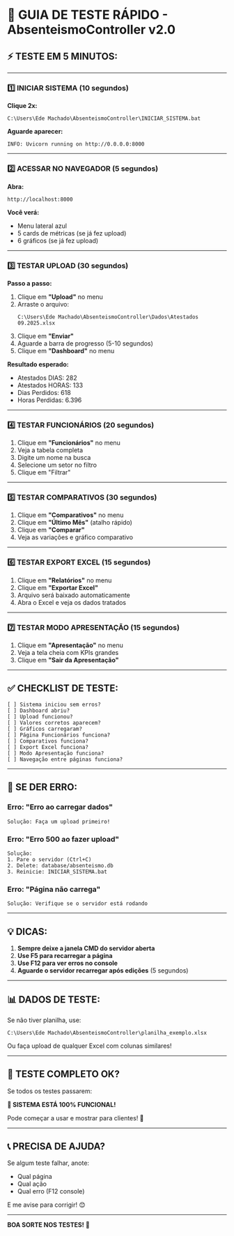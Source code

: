 # 🚀 GUIA DE TESTE RÁPIDO - AbsenteismoController v2.0

## ⚡ TESTE EM 5 MINUTOS:

---

### **1️⃣ INICIAR SISTEMA (10 segundos)**

**Clique 2x:**
```
C:\Users\Ede Machado\AbsenteismoController\INICIAR_SISTEMA.bat
```

**Aguarde aparecer:**
```
INFO: Uvicorn running on http://0.0.0.0:8000
```

---

### **2️⃣ ACESSAR NO NAVEGADOR (5 segundos)**

**Abra:**
```
http://localhost:8000
```

**Você verá:**
- Menu lateral azul
- 5 cards de métricas (se já fez upload)
- 6 gráficos (se já fez upload)

---

### **3️⃣ TESTAR UPLOAD (30 segundos)**

**Passo a passo:**
1. Clique em **"Upload"** no menu
2. Arraste o arquivo:
   ```
   C:\Users\Ede Machado\AbsenteismoController\Dados\Atestados 09.2025.xlsx
   ```
3. Clique em **"Enviar"**
4. Aguarde a barra de progresso (5-10 segundos)
5. Clique em **"Dashboard"** no menu

**Resultado esperado:**
- Atestados DIAS: 282
- Atestados HORAS: 133
- Dias Perdidos: 618
- Horas Perdidas: 6.396

---

### **4️⃣ TESTAR FUNCIONÁRIOS (20 segundos)**

1. Clique em **"Funcionários"** no menu
2. Veja a tabela completa
3. Digite um nome na busca
4. Selecione um setor no filtro
5. Clique em "Filtrar"

---

### **5️⃣ TESTAR COMPARATIVOS (30 segundos)**

1. Clique em **"Comparativos"** no menu
2. Clique em **"Último Mês"** (atalho rápido)
3. Clique em **"Comparar"**
4. Veja as variações e gráfico comparativo

---

### **6️⃣ TESTAR EXPORT EXCEL (15 segundos)**

1. Clique em **"Relatórios"** no menu
2. Clique em **"Exportar Excel"**
3. Arquivo será baixado automaticamente
4. Abra o Excel e veja os dados tratados

---

### **7️⃣ TESTAR MODO APRESENTAÇÃO (15 segundos)**

1. Clique em **"Apresentação"** no menu
2. Veja a tela cheia com KPIs grandes
3. Clique em **"Sair da Apresentação"**

---

## ✅ CHECKLIST DE TESTE:

```
[ ] Sistema iniciou sem erros?
[ ] Dashboard abriu?
[ ] Upload funcionou?
[ ] Valores corretos aparecem?
[ ] Gráficos carregaram?
[ ] Página Funcionários funciona?
[ ] Comparativos funciona?
[ ] Export Excel funciona?
[ ] Modo Apresentação funciona?
[ ] Navegação entre páginas funciona?
```

---

## 🔴 SE DER ERRO:

### **Erro: "Erro ao carregar dados"**
```
Solução: Faça um upload primeiro!
```

### **Erro: "Erro 500 ao fazer upload"**
```
Solução: 
1. Pare o servidor (Ctrl+C)
2. Delete: database/absenteismo.db
3. Reinicie: INICIAR_SISTEMA.bat
```

### **Erro: "Página não carrega"**
```
Solução: Verifique se o servidor está rodando
```

---

## 💡 DICAS:

1. **Sempre deixe a janela CMD do servidor aberta**
2. **Use F5 para recarregar a página**
3. **Use F12 para ver erros no console**
4. **Aguarde o servidor recarregar após edições** (5 segundos)

---

## 📊 DADOS DE TESTE:

Se não tiver planilha, use:
```
C:\Users\Ede Machado\AbsenteismoController\planilha_exemplo.xlsx
```

Ou faça upload de qualquer Excel com colunas similares!

---

## 🎯 TESTE COMPLETO OK?

Se todos os testes passarem:

**🎊 SISTEMA ESTÁ 100% FUNCIONAL!**

Pode começar a usar e mostrar para clientes! 💪

---

## 📞 PRECISA DE AJUDA?

Se algum teste falhar, anote:
- Qual página
- Qual ação
- Qual erro (F12 console)

E me avise para corrigir! 😊

---

**BOA SORTE NOS TESTES!** 🚀



